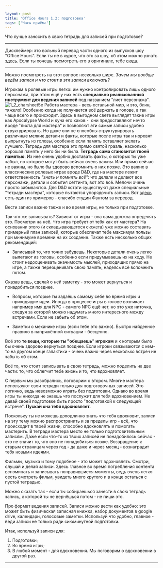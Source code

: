 ```yaml
---

layout: post
title: 'Office Hours 1.2: подготовка'
tags: ['Часы приёма']
---
```


Что лучше заносить в свою тетрадь для записей при подготовке?





* * *





Дисклеймер: это вольный перевод части одного из выпусков шоу "Office Hours". Если ты не в курсе, что это за шоу, об этом можно узнать [здесь](https://wunderwaffla.wordpress.com/2017/03/21/что-за-office-hours/). Если ты хочешь посмотреть его в оригинале, тебе [сюда](https://www.youtube.com/playlist?list=PLAmPx8nWedFVGdrP2JmcYzdvZC8sWV5b4).  





* * *



Можно посмотреть на этот вопрос несколько шире. _Зачем мы вообще ведём записи и что стоит в эти записи включать?_

Игрокам в ролевые игры легко: им нужно контролировать лишь одного персонажа, при этом ещё у них есть **специально реализованный инструмент для ведения записей** под названием "лист персонажа".
![1_2_charsheet5e](https://wunderwaffla.files.wordpress.com/2017/03/1_2_charsheet5e.png)
Работа мастера - весь остальной мир, и это, блин, тяжело! Особенно когда не получается всё держать в голове, а так чаще всего и происходит. Здесь в выгодном свете выглядят такие игры как Apocalypse World и куча его хаков -  они предоставляют нечто вроде "листа для мастера" и позволяют эти самые записи удобно структурировать. Но даже они не способны структурировать различные мелкие детали и факты, которые после игры так и норовят выпрыгнуть из головы, особенно если память оставляет желать лучшего.
Тетрадь для мастера это прямо святой грааль, насколько хорошая память у него бы ни была. **Тетрадь сама становится твоей памятью**. Из неё очень удобно доставать факты, о которых ты уже забыл, но которые могут быть сейчас очень важны. Или прямо сейчас не важны, но было бы здорово вспомнить о них позже. Это важно в классических ролевых играх вроде D&D, где на мастере лежит ответственность _"знать и помнить всё"_: что делали и делают все персонажи, детали и события сеттинга, вот это всё. Мелочи очень просто забываются. Для D&D кстати существуют даже специальные "тетради мастера", которые пытаются упорядочить записи. Вот [здесь](http://phantom-studio.ru/books/tools/tetrad/dm_campaign_record.rar) есть один из примеров - спасибо студии Фантом за перевод.




  Вести записи важно также и во время игры, не только при подготовке.




Так что же записывать? Зависит от игры - она сама должна определять это. Посмотри на неё. Что игра требует от тебя как от мастера? На основании этого (и складывающегося сюжета) уже можно составить примерный план записей, которые обеспечат тебе максимум пользы при минимуме времени на их создание.
Также есть несколько общих рекомендаций:





  * Записывай то, что точно забудешь. Некоторые детали очень легко вылетают из головы, особенно если придумываешь их на ходу. Не стоит недооценивать значимость мыслей, приходящих прямо на игре, а также переоценивать свою память, надеясь всё вспомнить потом.






  Сказав вещь, сделай о ней заметку - это может вернуться и понадобиться позднее.








  * Вопросы, которые ты задаёшь самому себе во время игры и приходящие идеи. Иногда в процессе игры в голове возникает например имя для NPC - самого NPC ещё нет, но это уже ниточка, следуя за которой можно надумать много интересного между встречами. Если не забыть об этом.


  * Заметки о механике игры (если тебе это важно). Быстро найденное правило в напряжённой ситуации - бесценно.



Всё это **те вещи, которые ты "обещаешь" игрокам** и к которым было бы очень здорово вернуться позднее. Если игроки связываются с кем-то на другом конце галактики - очень важно через несколько встреч не забыть об этом.




  Всё то, что стоит записывать в свою тетрадь, можно поделить на две части: то, что облегчит тебе жизнь и то, что вдохновляет.




С первым мы разобрались, поговорим о втором.
Многие мастера используют свои тетради только для подготовочных записей. Это логично, ведь невозможно играть без подготовки. Однако во время игры ты никогда не знаешь что послужит для тебя вдохновением. Не давай своей подготовке быть просто "подготовкой к следующей встрече". **Пускай она тебя вдохновляет.**

Поскольку ты не можешь доподлинно знать что тебя вдохновит, записи на эту тему можно распространить и за пределы игр - всё, что происходит в твоей жизни, способно вдохновлять и помогать мастерить. В тетради мастера место не только подготовительным записям. Даже если что-то из твоих записей не понадобилось сейчас - это не значит то, что оно не понадобиться позже. Возвращение к старым страницам через год - да даже и через месяц - вознаградит тебя новыми идеями.

Фильмы, музыка и тому подобное - это может вдохновлять. Смотри, слушай и делай записи. Здесь главное во время потребления контента вспоминать и записывать понравившиеся моменты, ведь очень легко сесть смотреть фильм, увидеть много крутого и в конце остаться с пустой тетрадью.




  Можно сказать так - если ты собираешься занести в свою тетрадь запись, к которой ты не вернёшься потом - не пиши это.




Про формат ведения записей. Записи можно вести как удобно: это может быть физическая записная книжка, набор документов в google drive, календари, голосовые заметки. Используй что удобно, главное - веди записи не только ради сиюминутной подготовки.

Итак, используй записи для:
1. Подготовки;
2. Во время игры;
3. В любой момент - для вдохновения. Мы поговорим о вдохновении в другой раз.



* * *







